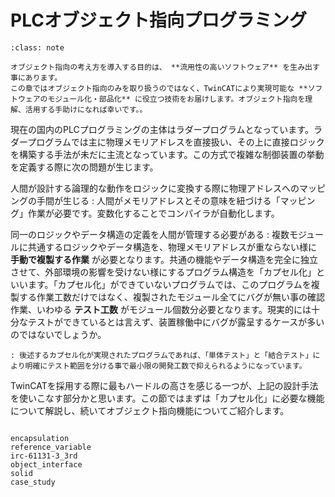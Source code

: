 # PLCオブジェクト指向プログラミング

```{admonition} 目的
:class: note

オブジェクト指向の考え方を導入する目的は、 **流用性の高いソフトウェア** を生み出す事にあります。
この章ではオブジェクト指向のみを取り扱うのではなく、TwinCATにより実現可能な **ソフトウェアのモジュール化・部品化** に役立つ技術をお届けします。オブジェクト指向を理解、活用する手助けになれば幸いです。。 
```

現在の国内のPLCプログラミングの主体はラダープログラムとなっています。ラダープログラムでは主に物理メモリアドレスを直接扱い、その上に直接ロジックを構築する手法が未だに主流となっています。この方式で複雑な制御装置の挙動を定義する際に次の問題が生じます。

人間が設計する論理的な動作をロジックに変換する際に物理アドレスへのマッピングの手間が生じる
    : 人間がメモリアドレスとその意味を紐づける「マッピング」作業が必要です。変数化することでコンパイラが自動化します。

同一のロジックやデータ構造の定義を人間が管理する必要がある
    : 複数モジュールに共通するロジックやデータ構造を、物理メモリアドレスが重ならない様に **手動で複製する作業** が必要となります。共通の機能やデータ構造を完全に独立させて、外部環境の影響を受けない様にするプログラム構造を「カプセル化」といいます。「カプセル化」ができていないプログラムでは、このプログラムを複製する作業工数だけではなく、複製されたモジュール全てにバグが無い事の確認作業、いわゆる **テスト工数** がモジュール個数分必要となります。現実的には十分なテストができているとは言えず、装置稼働中にバグが露呈するケースが多いのではないでしょうか。
    
    : 後述するカプセル化が実現されたプログラムであれば、「単体テスト」と「結合テスト」により明確にテスト範囲を分ける事で最小限の開発工数で抑えられるようになっています。


TwinCATを採用する際に最もハードルの高さを感じる一つが、上記の設計手法を使いこなす部分かと思います。この節ではまずは「カプセル化」に必要な機能について解説し、続いてオブジェクト指向機能についてご紹介します。

```{toctree}

encapsulation
reference_variable
irc-61131-3_3rd
object_interface
solid
case_study
```